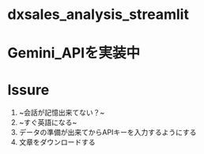 # dxsales_analysis_streamlit
# Gemini_APIを実装中
# Issure
1. ~会話が記憶出来てない？~
2. ~すぐ英語になる~
3. データの準備が出来てからAPIキーを入力するようにする
4. 文章をダウンロードする
